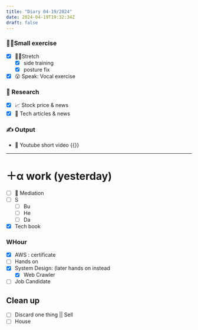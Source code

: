 ```yaml
---
title: "Diary 04-19/2024"  
date: 2024-04-19T19:32:34Z
draft: false
---
```


### 🧘‍♀️Small exercise

- [x]  🧎‍♀️Stretch
    - [x]  side training
    - [x]  posture fix
- [x]  😮 Speak: Vocal exercise

### 👀 Research

- [x]  📈 Stock price & news
- [x]  👾 Tech articles & news

### ✍️ Output

- 🎥 Youtube short video {{<youtube Yv6Q08ZYJB8>}}

---

# ＋α work (yesterday)

- [ ]  🧘 Mediation
- [ ]  S
    - [ ]  Bu
    - [ ]  He
    - [ ]  Da
- [x]  Tech book

### WHour

- [x]  AWS : certificate
- [ ]  Hands on
- [x]  System Design:  (later hands on instead
    - [x]  Web Crawler
- [ ]  Job Candidate

## Clean up

- [ ]  Discard one thing || Sell
- [ ]  House